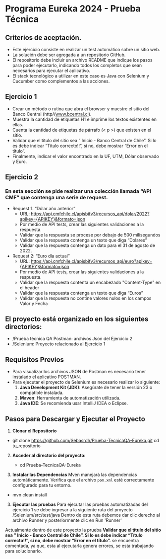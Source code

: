 # Programa Eureka 2024 - Prueba Técnica

## Criterios de aceptación.
- Este ejercicio consiste en realizar un test automático sobre un sitio web.
- La solución debe ser agregada a un repositorio GitHub.
- El repositorio debe incluir un archivo README que indique los pasos para poder ejecutarlo, indicando todos los completos que sean necesarios para ejecutar el 
aplicativo.
- El stack tecnológico a utilizar en este caso es Java con Selenium y Cucumber como complementos a las acciones.


## Ejercicio 1
 - Crear un método o rutina que abra el browser y muestre el sitio del Banco Central (http//www.bcentral.cl).
 - Muestra la cantidad de etiquetas H1 e imprime los textos existentes en ellas.
 - Cuenta la cantidad de etiquetas de párrafo (< p >) que existen en el sitio.
 - Validar que el título del sitio sea ” Inicio - Banco Central de Chile”. Si lo es debe indicar “Título correcto!!”, si no, debe mostrar “Error en el título”.
 - Finalmente, indicar el valor encontrado en la UF, UTM, Dólar observado y Euro.

## Ejercicio 2
### En esta sección se pide realizar una colección llamada “API CMF” que contenga una serie de request.
 - Request 1: “Dólar año anterior”
   * URL: https://api.cmfchile.cl/apisbifv3/recursos_api/dolar/2022?apikey={APIKEY}&formato=json
   * Por medio de API tests, crear las siguientes validaciones a la respuesta.
   * Validar que la respuesta se procese por debajo de 500 milisegundos
   * Validar que la respuesta contenga un texto que diga “Dolares”
   * Validar que la respuesta contenga un dato para el 31 de agosto de 2022.
 - Request 2: “Euro día actual”
   * URL: https://api.cmfchile.cl/apisbifv3/recursos_api/euro?apikey={APIKEY}&formato=json
   * Por medio de API tests, crear las siguientes validaciones a la respuesta.
   * Validar que la respuesta contenta un encabezado "Content-Type" en el header
   * Validar que la respuesta contenga un texto que diga “Euros”
   * Validar que la respuesta no contine valores nulos en los campos Valor y Fecha


## El proyecto está organizado en los siguientes directorios:

- /Prueba técnica QA Postman: archivos Json del Ejercicio 2
- /Selenium: Proyecto relacionado al Ejercicio 1

## Requisitos Previos
- Para visualizar los archivos JSON de Postman es necesario tener instalado el aplicativo POSTMAN.
- Para ejecutar el proyecto de Selenium es necesario realizar lo siguiente:
  1. **Java Development Kit (JDK)**: Asegúrate de tener la versión 23 o compatible instalada.
  2. **Maven**: Herramienta de automatización utilizada.
  3. **Java IDE**: Se recomienda usar IntelliJ IDEA o Eclipse.

## Pasos para Descargar y Ejecutar el Proyecto

1. **Clonar el Repositorio**
- git clone https://github.com/Sebasrdh/Prueba-TecnicaQA-Eureka.git
   cd tu_repositorio

2. **Acceder al directorio del proyecto:**
   - cd Prueba-TecnicaQA-Eureka

2. **Instalar las Dependencias**
  Mven manejará las dependencias automáticamente. Verifica que el archivo `pom.xml` esté correctamente configurado para tu entorno.
 * mvn clean install

3. **Ejecutar las pruebas**
   Para ejecutar las pruebas automatizadas del ejercicio 1 se debe ingresar a la siguiente ruta del proyecto /Selenium/src/test/java
   Dentro de esta ruta debemos dar clic derecho al archivo Runner y posteriormente clic en Run 'Runner'

Actualmente dentro de este proyecto la prueba **Validar que el título del sitio sea ” Inicio - Banco Central de Chile”. Si lo es debe indicar “Título correcto!!”, si no, debe mostrar “Error en el título”.** se encuentra comentada, ya que, esta al ejecutarla genera errores, se esta trabajando para solucionarlo.

